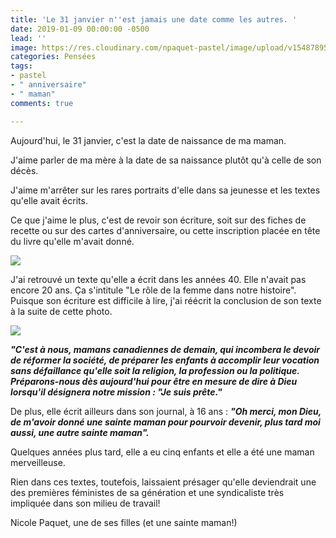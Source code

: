 ```yaml
---
title: 'Le 31 janvier n''est jamais une date comme les autres. '
date: 2019-01-09 00:00:00 -0500
lead: ''
image: https://res.cloudinary.com/npaquet-pastel/image/upload/v1548789522/16938466_1866072356995336_5038382496306003994_n.jpg
categories: Pensées
tags:
- pastel
- " anniversaire"
- " maman"
comments: true

---
```

Aujourd'hui, le 31 janvier, c'est la date de naissance de ma maman.

J'aime parler de ma mère à la date de sa naissance plutôt qu'à celle de son décès. 

J'aime m'arrêter sur les rares portraits d'elle dans sa jeunesse et les textes qu'elle avait écrits.

Ce que j'aime le plus, c'est de revoir son écriture, soit sur des fiches de recette ou sur des cartes d'anniversaire, ou cette inscription placée en tête du livre qu'elle m'avait donné. 

![](https://res.cloudinary.com/npaquet-pastel/image/upload/v1548790075/IMG_20190129_134118737.jpg)

J'ai retrouvé un texte qu'elle a écrit dans les années 40. Elle n'avait pas encore 20 ans. Ça s'intitule "Le rôle de la femme dans notre histoire". Puisque son écriture est difficile à lire, j'ai réécrit la conclusion de son texte à la suite de cette photo.

![](https://res.cloudinary.com/npaquet-pastel/image/upload/v1548791239/DSC09489.jpg)

**_"C'est à nous, mamans canadiennes de demain, qui incombera le devoir de réformer la société, de préparer les enfants à accomplir leur vocation sans défaillance qu'elle soit la religion, la profession ou la politique. Préparons-nous dès aujourd'hui pour être en mesure de dire à Dieu lorsqu'il désignera notre mission : "Je suis prête."_**

De plus, elle écrit ailleurs dans son journal, à 16 ans : **_"Oh merci, mon Dieu, de m'avoir donné une sainte maman pour pourvoir devenir, plus tard moi aussi, une autre sainte maman"._**

Quelques années plus tard, elle a eu cinq enfants et elle a été une maman merveilleuse. 

Rien dans ces textes, toutefois, laissaient présager qu'elle deviendrait une des premières féministes de sa génération et une syndicaliste très impliquée dans son milieu de travail!

Nicole Paquet, une de ses filles (et une sainte maman!)